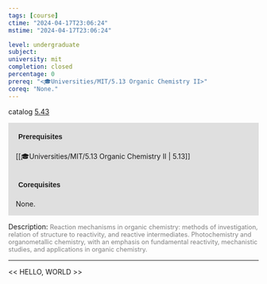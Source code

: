 ```yaml
---
tags: [course]
ctime: "2024-04-17T23:06:24"
mstime: "2024-04-17T23:06:24"

level: undergraduate
subject: 
university: mit
completion: closed
percentage: 0
prereq: "<🎓Universities/MIT/5.13 Organic Chemistry II>"
coreq: "None."
---
```


catalog [5.43](http://student.mit.edu/catalog/m5a.html#5.43)

<span style="display: block; padding: 15px; background-color: rgb(100, 100, 100, 0.2);"><font id="m_prereq3253_0" style="display: block; font-family: Arial, sans-serif; font-weight: bold; padding: 5px">Prerequisites</font><br><span id="prereq3253_0">[[🎓Universities/MIT/5.13 Organic Chemistry II | 5.13]]</span></span>
<span style="display: block; padding: 15px; background-color: rgb(100, 100, 100, 0.2);"><font id="m_coreq3253_0" style="display: block; font-family: Arial, sans-serif; font-weight: bold; padding: 5px">Corequisites</font><br><span id="coreq3253_0">None.</span></span>

<font style="">Description:</font>
<font style="color: grey; font-size: 0.8rem;">Reaction mechanisms in organic chemistry: methods of investigation, relation of structure to reactivity, and reactive intermediates. Photochemistry and organometallic chemistry, with an emphasis on fundamental reactivity, mechanistic studies, and applications in organic chemistry.</font>



---

<< HELLO, WORLD >>
